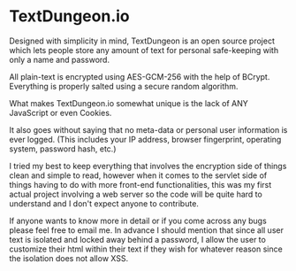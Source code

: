 # TextDungeon.io


Designed with simplicity in mind, TextDungeon is an open source project 
which lets people store any amount of text for personal safe-keeping 
with only a name and password.
   
All plain-text is encrypted using AES-GCM-256 with the help of BCrypt. Everything is properly salted using a secure random algorithm. 
   
What makes TextDungeon.io somewhat unique is the lack of ANY JavaScript or even Cookies.

It also goes without saying that no meta-data or personal user information is ever logged.
(This includes your IP address, browser fingerprint, operating system, password hash, etc.)

I tried my best to keep everything that involves the encryption side of things clean and simple to read, however when it comes to the servlet side of things having to do with more front-end functionalities, this was my first actual project involving a web server so the code will be quite hard to understand and I don't expect anyone to contribute.

If anyone wants to know more in detail or if you come across any bugs please feel free to email me. In advance I should mention that since all user text is isolated and locked away behind a password, I allow the user to customize their html within their text if they wish for whatever reason since the isolation does not allow XSS. 
   
